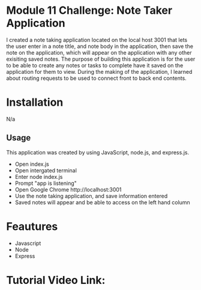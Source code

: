 # Module 11 Challenge: Note Taker Application

I created a note taking application located on the local host 3001 that lets the user enter in a note title, and note body in the application, then save the note on the application, which will appear on the application with any other exisiting saved notes. 
The purpose of building this application is for the user to be able to create any notes or tasks to complete have it saved on the application for them to view. 
During the making of the application, I learned about routing requests to be used to connect front to back end contents. 

# Installation 
N/a

## Usage 
This application was created by using JavaScript, node.js, and express.js. 
- Open index.js
- Open intergated terminal 
- Enter node index.js
- Prompt "app is listening" 
- Open Google Chrome http://localhost:3001
- Use the note taking application, and save information entered 
- Saved notes will appear and be able to access on the left hand column 

# Feautures 
- Javascript 
- Node 
- Express 

# Tutorial Video Link: 
